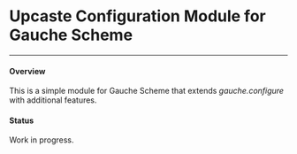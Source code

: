# Upcaste Configuration Module for Gauche Scheme
------------ -------------- --------------------

#### Overview

This is a simple module for Gauche Scheme that extends *gauche.configure* with additional features.

#### Status

Work in progress.

